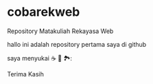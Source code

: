 # cobarekweb
Repository Matakuliah Rekayasa Web

hallo ini adalah repository pertama saya di github

saya menyukai ☕ 🍕 🏞️:

Terima Kasih
